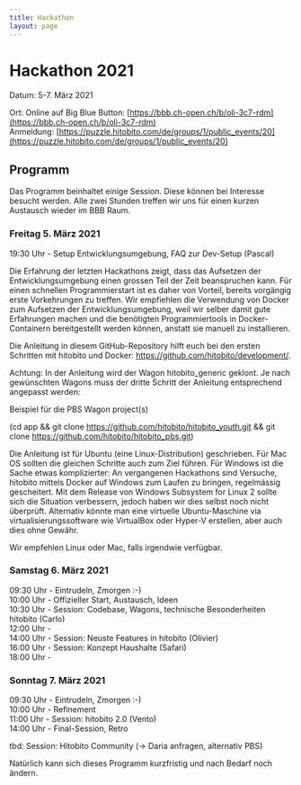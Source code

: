 ```yaml
---
title: Hackathon
layout: page
---
```


# Hackathon 2021

Datum: 5-7. März 2021

Ort: Online auf Big Blue Button: [https://bbb.ch-open.ch/b/oli-3c7-rdm](https://bbb.ch-open.ch/b/oli-3c7-rdm)<br>
Anmeldung: [https://puzzle.hitobito.com/de/groups/1/public_events/20](https://puzzle.hitobito.com/de/groups/1/public_events/20)

## Programm

Das Programm beinhaltet einige Session. Diese können bei Interesse besucht werden. Alle zwei Stunden treffen wir uns für einen kurzen Austausch wieder im BBB Raum.

### Freitag 5. März 2021
19:30 Uhr - Setup Entwicklungsumgebung, FAQ zur Dev-Setup (Pascal)

Die Erfahrung der letzten Hackathons zeigt, dass das Aufsetzen der Entwicklungsumgebung einen grossen Teil der Zeit beanspruchen kann. Für einen schnellen Programmierstart ist es daher von Vorteil, bereits vorgängig erste Vorkehrungen zu treffen. Wir empfiehlen die Verwendung von Docker zum Aufsetzen der Entwicklungsumgebung, weil wir selber damit gute Erfahrungen machen und die benötigten Programmiertools in Docker-Containern bereitgestellt werden können, anstatt sie manuell zu installieren.

Die Anleitung in diesem GitHub-Repository hilft euch bei den ersten Schritten mit hitobito und Docker: https://github.com/hitobito/development/.

Achtung: In der Anleitung wird der Wagon hitobito_generic geklont. Je nach gewünschten Wagons muss der dritte Schritt der Anleitung entsprechend angepasst werden:

Beispiel für die PBS Wagon project(s)

(cd app && git clone https://github.com/hitobito/hitobito_youth.git && git clone https://github.com/hitobito/hitobito_pbs.git)

Die Anleitung ist für Ubuntu (eine Linux-Distribution) geschrieben. Für Mac OS sollten die gleichen Schritte auch zum Ziel führen. Für Windows ist die Sache etwas komplizierter: An vergangenen Hackathons sind Versuche, hitobito mittels Docker auf Windows zum Laufen zu bringen, regelmässig gescheitert. Mit dem Release von Windows Subsystem for Linux 2 sollte sich die Situation verbessern, jedoch haben wir dies selbst noch nicht überprüft. Alternativ könnte man eine virtuelle Ubuntu-Maschine via virtualisierungssoftware wie VirtualBox oder Hyper-V erstellen, aber auch dies ohne Gewähr.

Wir empfehlen Linux oder Mac, falls irgendwie verfügbar.

### Samstag 6. März 2021
09:30 Uhr - Eintrudeln, Zmorgen :-)<br>
10:00 Uhr - Offizieller Start, Austausch, Ideen<br>
10:30 Uhr - Session: Codebase, Wagons, technische Besonderheiten hitobito (Carlo)<br>
12:00 Uhr - <br>
14:00 Uhr - Session: Neuste Features in hitobito (Olivier)<br>
16:00 Uhr - Session: Konzept Haushalte (Safari)<br>
18:00 Uhr - <br>


### Sonntag 7. März 2021
09:30 Uhr - Eintrudeln, Zmorgen :-)<br>
10:00 Uhr - Refinement<br>
11:00 Uhr - Session: hitobito 2.0 (Vento)<br>
14:00 Uhr - Final-Session, Retro<br>

tbd: Session: Hitobito Community (-> Daria anfragen, alternativ PBS)

Natürlich kann sich dieses Programm kurzfristig und nach Bedarf noch ändern.
